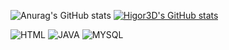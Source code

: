 ![Anurag's GitHub stats](https://github-readme-stats.vercel.app/api?username=Higor3D&show_icons=true&theme=omni) [![Higor3D's GitHub stats](https://github-readme-stats.vercel.app/api?username=Higor3D&theme=omni)](https://github.com/Higor3D/github-readme-stats)

![HTML](https://img.shields.io/badge/HTML-239120?style=for-the-badge&logo=html5&logoColor=white)
![JAVA](https://img.shields.io/badge/Java-ED8B00?style=for-the-badge&logo=openjdk&logoColor=white)
![MYSQL](https://img.shields.io/badge/MySQL-005C84?style=for-the-badge&logo=mysql&logoColor=white)

